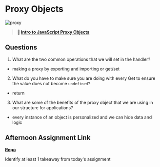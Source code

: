 # Proxy Objects

![proxy](https://bcw.blob.core.windows.net/public/img/journals/5120113092091727)

> **📖 [Intro to JavaScript Proxy Objects](https://codeworksacademy.com/fs-student-guide/resources/wk3/03-Proxies)**

## Questions

1. What are the two common operations that we will set in the handler?

- making a proxy by exporting and importing or get/set

2. What do you have to make sure you are doing with every Get to ensure the value does not become `undefined`?

- return

3. What are some of the benefits of the proxy object that we are using in our structure for applications?

- every instance of an object is personalized and we can hide data and logic

## Afternoon Assignment Link

**[Repo](https://github.com/daniel-le97/fall22-gregslist)**

Identify at least 1 takeaway from today's assignment
